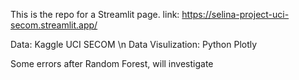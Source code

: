 This is the repo for a Streamlit page.
link: https://selina-project-uci-secom.streamlit.app/

Data: Kaggle UCI SECOM \n
Data Visulization: Python Plotly

Some errors after Random Forest, will investigate
